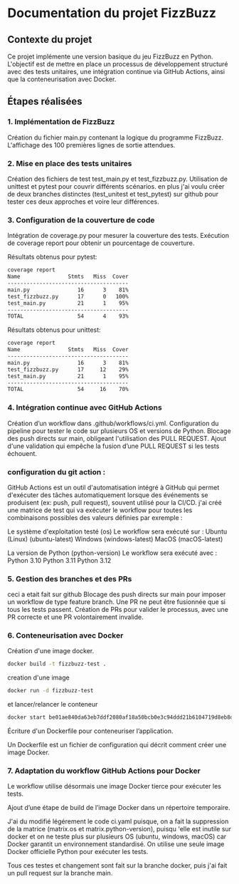 # Documentation du projet FizzBuzz

## Contexte du projet

Ce projet implémente une version basique du jeu FizzBuzz en Python. L'objectif est de mettre en place un processus de développement structuré avec des tests unitaires, une intégration continue via GitHub Actions, ainsi que la conteneurisation avec Docker.

## Étapes réalisées

### 1. Implémentation de FizzBuzz

Création du fichier main.py contenant la logique du programme FizzBuzz.
L'affichage des 100 premières lignes de sortie attendues.

### 2. Mise en place des tests unitaires

Création des fichiers de test test_main.py et test_fizzbuzz.py.
Utilisation de unittest et pytest pour couvrir différents scénarios.
en plus j'ai voulu créer de deux branches distinctes (test_unitest et test_pytest) sur github pour tester ces deux approches et voire leur différences.

### 3. Configuration de la couverture de code

Intégration de coverage.py pour mesurer la couverture des tests.
Exécution de coverage report pour obtenir un pourcentage de couverture.

Résultats obtenus pour pytest:
```bash
coverage report
Name               Stmts   Miss  Cover
--------------------------------------
main.py               16      3    81%
test_fizzbuzz.py      17      0   100%
test_main.py          21      1    95%
--------------------------------------
TOTAL                 54      4    93%
```

Résultats obtenus pour unittest:
```bash
coverage report
Name               Stmts   Miss  Cover
--------------------------------------
main.py               16      3    81%
test_fizzbuzz.py      17     12    29%
test_main.py          21      1    95%
--------------------------------------
TOTAL                 54     16    70%
```
### 4. Intégration continue avec GitHub Actions

Création d’un workflow dans .github/workflows/ci.yml.
Configuration du pipeline pour tester le code sur plusieurs OS et versions de Python.
Blocage des push directs sur main, obligeant l'utilisation des PULL REQUEST.
Ajout d'une validation qui empêche la fusion d’une PULL REQUEST si les tests échouent.

### configuration du git action :
GitHub Actions est un outil d'automatisation intégré à GitHub qui permet d'exécuter des tâches automatiquement lorsque des événements se produisent (ex: push, pull request), souvent utilisé pour la CI/CD.
j'ai créé une matrice de test qui va exécuter le workflow pour toutes les combinaisons possibles des valeurs définies par exremple : 

Le système d'exploitation testé (os)
Le workflow sera exécuté sur :
Ubuntu (Linux) (ubuntu-latest)
Windows (windows-latest)
MacOS (macOS-latest)

La version de Python (python-version)
Le workflow sera exécuté avec :
Python 3.10
Python 3.11
Python 3.12

### 5. Gestion des branches et des PRs
ceci a etait fait sur github
Blocage des push directs sur main pour imposer un workflow de type feature branch.
Une PR ne peut être fusionnée que si tous les tests passent.
Création de PRs pour valider le processus, avec une PR correcte et une PR volontairement invalide.

### 6. Conteneurisation avec Docker

Création d'une image docker.
```bash
docker build -t fizzbuzz-test .
```

creation d'une image
```bash
docker run -d fizzbuzz-test
```
et lancer/relancer le conteneur 
```bash
docker start be01ae840da63eb7ddf2080af18a50bcb0e3c94ddd21b6104719d8eb8ddbdebc
```
Écriture d'un Dockerfile pour conteneuriser l’application.

Un Dockerfile est un fichier de configuration qui décrit comment créer une image Docker. 

### 7. Adaptation du workflow GitHub Actions pour Docker

Le workflow utilise désormais une image Docker tierce pour exécuter les tests.

Ajout d’une étape de build de l’image Docker dans un répertoire temporaire.

J'ai du modifié légérement le code ci.yaml puisque, on a fait la suppression de la matrice (matrix.os et matrix.python-version), puisqu 'elle est inutile sur docker et on ne teste plus sur plusieurs OS (ubuntu, windows, macOS) car Docker garantit un environnement standardisé. On utilise une seule image Docker officielle Python pour exécuter les tests.

Tous ces testes et changement sont fait  sur la branche docker, puis j'ai fait un pull request sur la branche main.
